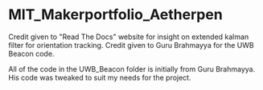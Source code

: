 # MIT_Makerportfolio_Aetherpen

Credit given to "Read The Docs" website for insight on extended kalman filter for orientation tracking. 
Credit given to Guru Brahmayya for the UWB Beacon code. 

All of the code in the UWB_Beacon folder is initially from Guru Brahmayya. His code was tweaked to suit my needs for the project. 
